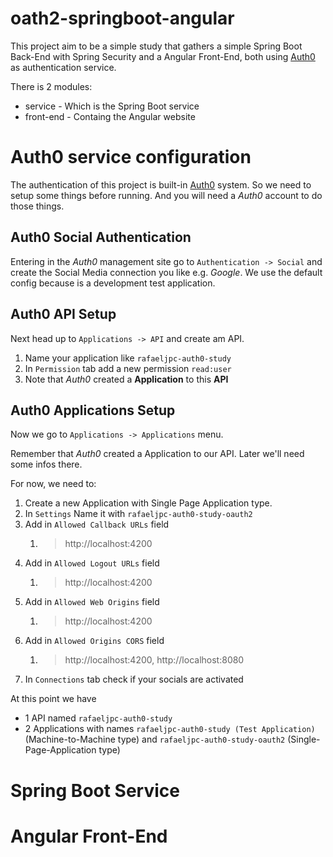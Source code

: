 oath2-springboot-angular
===

This project aim to be a simple study that gathers a simple Spring Boot Back-End with Spring Security and a Angular Front-End, both using [Auth0](https://auth0.com) as authentication service.

There is 2 modules:
- service - Which is the Spring Boot service
- front-end - Containg the Angular website

# Auth0 service configuration

The authentication of this project is built-in [Auth0](https://auth0.com) system. So we need to setup some things before running. And you will need a *Auth0* account to do those things.

## Auth0 Social Authentication 

Entering in the *Auth0* management site go to `Authentication -> Social` and create the Social Media connection you like e.g. *Google*. We use the default config because is a development test application.

## Auth0 API Setup

Next head up to `Applications -> API` and create am API.

1. Name your application like `rafaeljpc-auth0-study`
2. In `Permission` tab add a new permission `read:user`
3. Note that *Auth0* created a **Application** to this **API**

## Auth0 Applications Setup

Now we go to `Applications -> Applications` menu.

Remember that *Auth0* created a Application to our API. Later we'll need some infos there.

For now, we need to:

1. Create a new Application with Single Page Application type.
2. In `Settings` Name it with `rafaeljpc-auth0-study-oauth2`
3. Add in `Allowed Callback URLs` field 
   1. > http://localhost:4200
4. Add in `Allowed Logout URLs` field 
   1. > http://localhost:4200
5. Add in `Allowed Web Origins` field 
   1. > http://localhost:4200
6. Add in `Allowed Origins CORS` field 
   1. > http://localhost:4200, http://localhost:8080
7. In `Connections` tab check if your socials are activated

At this point we have 
- 1 API named `rafaeljpc-auth0-study`
- 2 Applications with names `rafaeljpc-auth0-study (Test Application)` (Machine-to-Machine type) and `rafaeljpc-auth0-study-oauth2` (Single-Page-Application type)

# Spring Boot Service

# Angular Front-End


